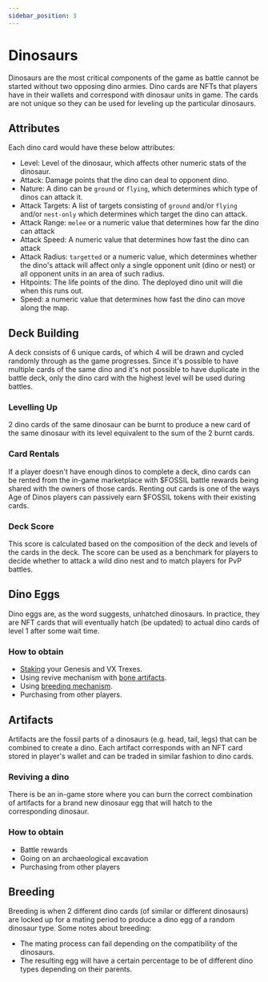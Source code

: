 ```yaml
---
sidebar_position: 3
---
```


# Dinosaurs

Dinosaurs are the most critical components of the game as battle cannot be started without two opposing dino armies.
Dino cards are NFTs that players have in their wallets and correspond with dinosaur units in game.
The cards are not unique so they can be used for leveling up the particular dinosaurs.

## Attributes

Each dino card would have these below attributes:

- Level: Level of the dinosaur, which affects other numeric stats of the dinosaur.
- Attack: Damage points that the dino can deal to opponent dino.
- Nature: A dino can be `ground` or `flying`, which determines which type of dinos can attack it.
- Attack Targets: A list of targets consisting of `ground` and/or `flying` and/or `nest-only` which determines which target the dino can attack.
- Attack Range: `melee` or a numeric value that determines how far the dino can attack
- Attack Speed: A numeric value that determines how fast the dino can attack
- Attack Radius: `targetted` or a numeric value, which determines whether the dino's attack will affect only a single opponent unit (dino or nest) or all opponent units in an area of such radius.
- Hitpoints: The life points of the dino. The deployed dino unit will die when this runs out.
- Speed: a numeric value that determines how fast the dino can move along the map.

## Deck Building

A deck consists of 6 unique cards, of which 4 will be drawn and cycled randomly through as the game progresses.
Since it's possible to have multiple cards of the same dino and it's not possible to have duplicate in the battle deck, only the dino card with the highest level will be used during battles.

### Levelling Up

2 dino cards of the same dinosaur can be burnt to produce a new card of the same dinosaur with its level equivalent to the sum of the 2 burnt cards.

### Card Rentals

If a player doesn't have enough dinos to complete a deck, dino cards can be rented from the in-game marketplace with $FOSSIL battle rewards being shared with the owners of those cards.
Renting out cards is one of the ways Age of Dinos players can passively earn $FOSSIL tokens with their existing cards.

### Deck Score

This score is calculated based on the composition of the deck and levels of the cards in the deck.
The score can be used as a benchmark for players to decide whether to attack a wild dino nest and to match players for PvP battles.

## Dino Eggs

Dino eggs are, as the word suggests, unhatched dinosaurs.
In practice, they are NFT cards that will eventually hatch (be updated) to actual dino cards of level 1 after some wait time.

### How to obtain

- [Staking](/staking) your Genesis and VX Trexes.
- Using revive mechanism with [bone artifacts](#artifacts).
- Using [breeding mechanism](#breeding).
- Purchasing from other players.

## Artifacts

Artifacts are the fossil parts of a dinosaurs (e.g. head, tail, legs) that can be combined to create a dino.
Each artifact corresponds with an NFT card stored in player's wallet and can be traded in similar fashion to dino cards.

### Reviving a dino

There is be an in-game store where you can burn the correct combination of artifacts for a brand new dinosaur egg that will hatch to the corresponding dinosaur.

### How to obtain

- Battle rewards
- Going on an archaeological excavation
- Purchasing from other players

## Breeding

Breeding is when 2 different dino cards (of similar or different dinosaurs) are locked up for a mating period to produce a dino egg of a random dinosaur type.
Some notes about breeding:

- The mating process can fail depending on the compatibility of the dinosaurs.
- The resulting egg will have a certain percentage to be of different dino types depending on their parents.
